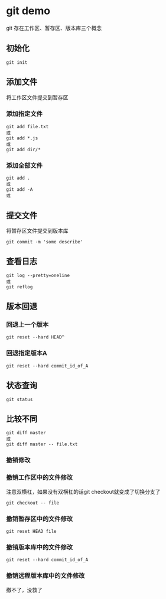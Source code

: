 # git demo
git 存在工作区、暂存区、版本库三个概念

## 初始化
```git
git init
```

## 添加文件
将工作区文件提交到暂存区

### 添加指定文件
```git
git add file.txt
或
git add *.js
或
git add dir/*
```

### 添加全部文件
```git
git add .
或
git add -A
或
```

## 提交文件
将暂存区文件提交到版本库
```git
git commit -m 'some describe'
```

## 查看日志
```git
git log --pretty=oneline
或
git reflog
```

## 版本回退

### 回退上一个版本
```git
git reset --hard HEAD^
```
### 回退指定版本A
```git
git reset --hard commit_id_of_A
```

## 状态查询
```git
git status
```

## 比较不同
```git 
git diff master
或
git diff master -- file.txt
```

### 撤销修改

### 撤销工作区中的文件修改
注意双横杠，如果没有双横杠的话git checkout就变成了切换分支了
```git
git checkout -- file
```

### 撤销暂存区中的文件修改
```git
git reset HEAD file
```

### 撤销版本库中的文件修改
```git
git reset --hard commit_id_of_A
```

### 撤销远程版本库中的文件修改
撤不了，没救了

